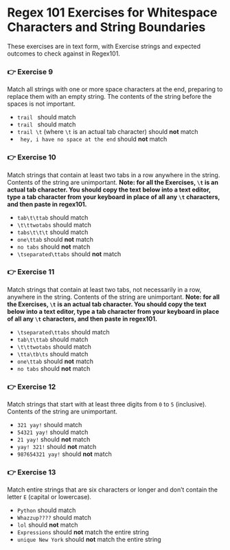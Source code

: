 # Regex 101 Exercises for Whitespace Characters and String Boundaries

These exercises are in text form, with Exercise strings and expected outcomes to check against in Regex101.

###

### 👉 Exercise 9

Match all strings with one or more space characters at the end, preparing to replace them with an empty string. The contents of the string before the spaces is not important.

- `trail ` should match
- `trail ` should match
- `trail \t` (where `\t` is an actual tab character) should **not** match
- ` hey, i have no space at the end` should **not** match

###

### 👉 Exercise 10

Match strings that contain at least two tabs in a row anywhere in the string. Contents of the string are unimportant.
**Note: for all the Exercises, `\t` is an actual tab character. You should copy the text below into a text editor, type a tab character from your keyboard in place of all any `\t` characters, and then paste in regex101.**

- `tab\t\ttab` should match
- `\t\ttwotabs` should match
- `tabs\t\t\t` should match
- `one\ttab` should **not** match
- `no tabs` should **not** match
- `\tseparated\ttabs` should **not** match

###

### 👉 Exercise 11

Match strings that contain at least two tabs, not necessarily in a row, anywhere in the string. Contents of the string are unimportant.
**Note: for all the Exercises, `\t` is an actual tab character. You should copy the text below into a text editor, type a tab character from your keyboard in place of all any `\t` characters, and then paste in regex101.**

- `\tseparated\ttabs` should match
- `tab\t\ttab` should match
- `\t\ttwotabs` should match
- `\tta\tb\ts` should match
- `one\ttab` should **not** match
- `no tabs` should **not** match

###

### 👉 Exercise 12

Match strings that start with at least three digits from `0` to `5` (inclusive). Contents of the string are unimportant.

- `321 yay!` should match
- `54321 yay!` should match
- `21 yay!` should **not** match
- `yay! 321!` should **not** match
- `987654321 yay!` should **not** match

###

### 👉 Exercise 13

Match entire strings that are six characters or longer and don’t contain the letter `E` (capital or lowercase).

- `Python` should match
- `Whazzup????` should match
- `lol` should **not** match
- `Expressions` should **not** match the entire string
- `unique New York` should **not** match the entire string
